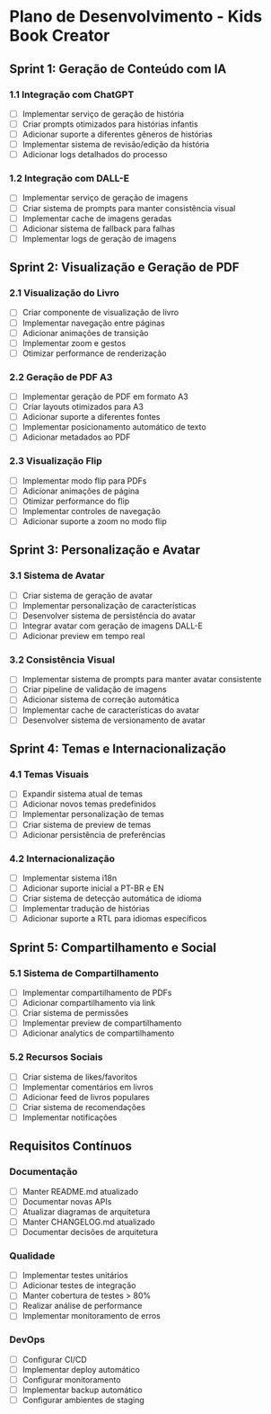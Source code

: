 # Plano de Desenvolvimento - Kids Book Creator

## Sprint 1: Geração de Conteúdo com IA
### 1.1 Integração com ChatGPT
- [ ] Implementar serviço de geração de história
- [ ] Criar prompts otimizados para histórias infantis
- [ ] Adicionar suporte a diferentes gêneros de histórias
- [ ] Implementar sistema de revisão/edição da história
- [ ] Adicionar logs detalhados do processo

### 1.2 Integração com DALL-E
- [ ] Implementar serviço de geração de imagens
- [ ] Criar sistema de prompts para manter consistência visual
- [ ] Implementar cache de imagens geradas
- [ ] Adicionar sistema de fallback para falhas
- [ ] Implementar logs de geração de imagens

## Sprint 2: Visualização e Geração de PDF
### 2.1 Visualização do Livro
- [ ] Criar componente de visualização de livro
- [ ] Implementar navegação entre páginas
- [ ] Adicionar animações de transição
- [ ] Implementar zoom e gestos
- [ ] Otimizar performance de renderização

### 2.2 Geração de PDF A3
- [ ] Implementar geração de PDF em formato A3
- [ ] Criar layouts otimizados para A3
- [ ] Adicionar suporte a diferentes fontes
- [ ] Implementar posicionamento automático de texto
- [ ] Adicionar metadados ao PDF

### 2.3 Visualização Flip
- [ ] Implementar modo flip para PDFs
- [ ] Adicionar animações de página
- [ ] Otimizar performance do flip
- [ ] Implementar controles de navegação
- [ ] Adicionar suporte a zoom no modo flip

## Sprint 3: Personalização e Avatar
### 3.1 Sistema de Avatar
- [ ] Criar sistema de geração de avatar
- [ ] Implementar personalização de características
- [ ] Desenvolver sistema de persistência do avatar
- [ ] Integrar avatar com geração de imagens DALL-E
- [ ] Adicionar preview em tempo real

### 3.2 Consistência Visual
- [ ] Implementar sistema de prompts para manter avatar consistente
- [ ] Criar pipeline de validação de imagens
- [ ] Adicionar sistema de correção automática
- [ ] Implementar cache de características do avatar
- [ ] Desenvolver sistema de versionamento de avatar

## Sprint 4: Temas e Internacionalização
### 4.1 Temas Visuais
- [ ] Expandir sistema atual de temas
- [ ] Adicionar novos temas predefinidos
- [ ] Implementar personalização de temas
- [ ] Criar sistema de preview de temas
- [ ] Adicionar persistência de preferências

### 4.2 Internacionalização
- [ ] Implementar sistema i18n
- [ ] Adicionar suporte inicial a PT-BR e EN
- [ ] Criar sistema de detecção automática de idioma
- [ ] Implementar tradução de histórias
- [ ] Adicionar suporte a RTL para idiomas específicos

## Sprint 5: Compartilhamento e Social
### 5.1 Sistema de Compartilhamento
- [ ] Implementar compartilhamento de PDFs
- [ ] Adicionar compartilhamento via link
- [ ] Criar sistema de permissões
- [ ] Implementar preview de compartilhamento
- [ ] Adicionar analytics de compartilhamento

### 5.2 Recursos Sociais
- [ ] Criar sistema de likes/favoritos
- [ ] Implementar comentários em livros
- [ ] Adicionar feed de livros populares
- [ ] Criar sistema de recomendações
- [ ] Implementar notificações

## Requisitos Contínuos
### Documentação
- [ ] Manter README.md atualizado
- [ ] Documentar novas APIs
- [ ] Atualizar diagramas de arquitetura
- [ ] Manter CHANGELOG.md atualizado
- [ ] Documentar decisões de arquitetura

### Qualidade
- [ ] Implementar testes unitários
- [ ] Adicionar testes de integração
- [ ] Manter cobertura de testes > 80%
- [ ] Realizar análise de performance
- [ ] Implementar monitoramento de erros

### DevOps
- [ ] Configurar CI/CD
- [ ] Implementar deploy automático
- [ ] Configurar monitoramento
- [ ] Implementar backup automático
- [ ] Configurar ambientes de staging